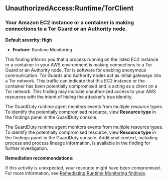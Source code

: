 UnauthorizedAccess:Runtime/TorClient
------------------------------------

### Your Amazon EC2 instance or a container is making connections to a Tor Guard or an Authority node.

**Default severity: High**

* **Feature:** Runtime Monitoring

This finding informs you that a process running on the listed EC2 instance or a container in your AWS environment is making connections to a Tor Guard or an Authority node. Tor is software for enabling anonymous communication. Tor Guards and Authority nodes act as initial gateways into a Tor network. This traffic can indicate that this EC2 instance or the container has been potentially compromised and is acting as a client on a Tor network. This finding may indicate unauthorized access to your AWS resources with the intent of hiding the attacker's true identity.

The GuardDuty runtime agent monitors events from multiple resource types. To identify the potentially compromised resource, view **Resource type** in the findings panel in the GuardDuty console.

The GuardDuty runtime agent monitors events from multiple resource types. To identify the potentially compromised resource, view **Resource type** in the findings panel in the GuardDuty console. Additional context, including process and process lineage information, is available in the finding for further investigation.

**Remediation recommendations:**

If this activity is unexpected, your resource might have been compromised. For more information, see [Remediating Runtime Monitoring findings](https://docs.aws.amazon.com/guardduty/latest/ug/guardduty-remediate-runtime-monitoring.html).